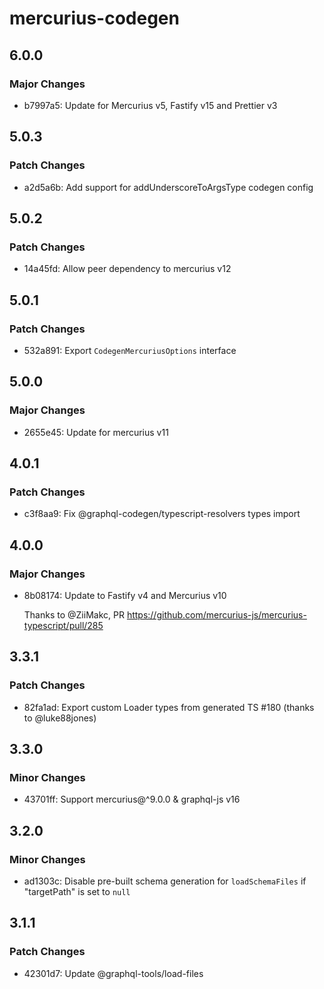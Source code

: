 # mercurius-codegen

## 6.0.0

### Major Changes

- b7997a5: Update for Mercurius v5, Fastify v15 and Prettier v3

## 5.0.3

### Patch Changes

- a2d5a6b: Add support for addUnderscoreToArgsType codegen config

## 5.0.2

### Patch Changes

- 14a45fd: Allow peer dependency to mercurius v12

## 5.0.1

### Patch Changes

- 532a891: Export `CodegenMercuriusOptions` interface

## 5.0.0

### Major Changes

- 2655e45: Update for mercurius v11

## 4.0.1

### Patch Changes

- c3f8aa9: Fix @graphql-codegen/typescript-resolvers types import

## 4.0.0

### Major Changes

- 8b08174: Update to Fastify v4 and Mercurius v10

  Thanks to @ZiiMakc, PR https://github.com/mercurius-js/mercurius-typescript/pull/285

## 3.3.1

### Patch Changes

- 82fa1ad: Export custom Loader types from generated TS #180 (thanks to @luke88jones)

## 3.3.0

### Minor Changes

- 43701ff: Support mercurius@^9.0.0 & graphql-js v16

## 3.2.0

### Minor Changes

- ad1303c: Disable pre-built schema generation for `loadSchemaFiles` if "targetPath" is set to `null`

## 3.1.1

### Patch Changes

- 42301d7: Update @graphql-tools/load-files
